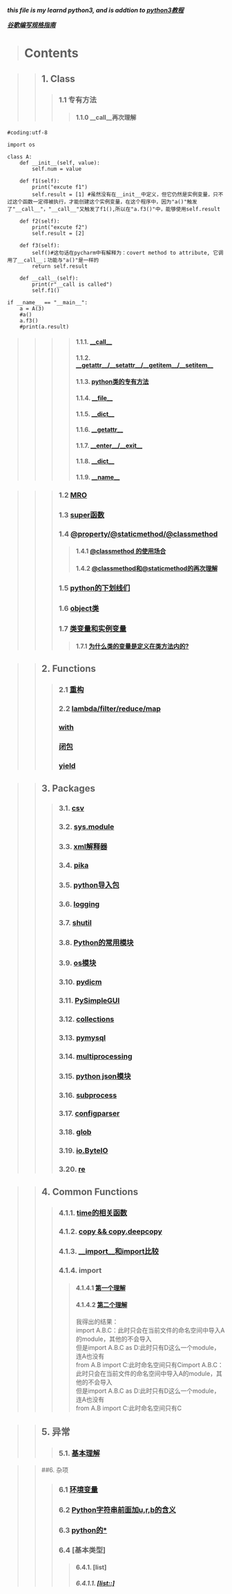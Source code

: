 ***this file is my learnd python3, and is addtion to [python3教程](https://www.runoob.com/python3/python3-tutorial.html)***

***[谷歌编写规格指南](https://zh-google-styleguide.readthedocs.io/en/latest/google-python-styleguide/python\_language\_rules/)***
> # Contents

> > ## 1. Class</br>
> > > ### 1.1 专有方法 </br>
> > > > #### 1.1.0 \_\_call\_\_再次理解
```
#coding:utf-8

import os

class A:
    def __init__(self, value):
        self.num = value

    def f1(self):
        print("excute f1")
        self.result = [1] #虽然没有在__init__中定义，但它仍然是实例变量，只不过这个函数一定得被执行，才能创建这个实例变量，在这个程序中，因为"a()"触发了"__call__"，"__call__"又触发了f1(),所以在"a.f3()"中，能够使用self.result
    
    def f2(self):
        print("excute f2")
        self.result = [2]

    def f3(self):
        self()#这句话在pycharm中有解释为：covert method to attribute, 它调用了__call__；功能与"a()"是一样的
        return self.result

    def __call__(self):
        print(r"__call is called")
        self.f1()

if __name__ == "__main__":
    a = A(3)
    #a()
    a.f3()
    #print(a.result)
```
> > > > #### 1.1.1. [\_\_call\_\_](https://www.cnblogs.com/superxuezhazha/p/5793536.html) </br>
> > > > #### 1.1.2. [\_\_getattr\_\_\/\_\_setattr\_\_\/\_\_getitem\_\_\/\_\_setitem\_\_](https://blog.csdn.net/chituozha5528/article/details/78355216) </br>
> > > > #### 1.1.3. [python类的专有方法](https://segmentfault.com/a/1190000007256392) </br>
> > > > #### 1.1.4. [\_\_file\_\_](https://www.cnblogs.com/ajaxa/p/9016475.html)</br>
> > > > #### 1.1.5. [\_\_dict\_\_](https://www.cnblogs.com/alvin2010/p/9102344.html)</br>
> > > > #### 1.1.6. [\_\_getattr\_\_](https://www.jianshu.com/p/dec562715df6)</br>
> > > > #### 1.1.7. [\_\_enter\_\_\/\_\_exit\_\_](https://www.cnblogs.com/lipijin/p/4460487.html)   
> > > > #### 1.1.8. [\_\_dict\_\_](https://www.cnblogs.com/alvin2010/p/9102344.html)     
> > > > #### 1.1.9. [\_\_name\_\_](https://www.cnblogs.com/1204guo/p/7966461.html)    

> > > ### 1.2 [MRO](https://www.cnblogs.com/ssyfj/p/9017280.html) </br>
> > > ### 1.3 [super函数](https://www.imooc.com/article/50836) </br>
> > > ### 1.4 [@property\/@staticmethod\/@classmethod](https://www.cnblogs.com/wangyongsong/p/6750454.html) </br>
> > > > #### 1.4.1 [@classmethod 的使用场合](https://blog.csdn.net/dyh4201/article/details/78336529) </br>
> > > > #### 1.4.2 [@classmethod和@staticmethod的再次理解](https://eclipsesv.com/page/2/) </br>
> > > ### 1.5 [python的下划线们](https://blog.csdn.net/lcczzu/article/details/84819587)</br>
> > > ### 1.6 [object类](https://blog.csdn.net/DeepOscar/article/details/80947155) </br>
> > > ### 1.7 [类变量和实例变量](https://www.cnblogs.com/crazyrunning/p/6945183.html) </br>
> > > > #### 1.7.1 [为什么类的变量是定义在类方法内的?](https://www.cnblogs.com/chownjy/p/8663024.html)

> > ## 2. Functions </br>
> > > ### 2.1 [重构](https://blog.csdn.net/liuwei_q/article/details/83032297)  
> > > ### 2.2 [lambda/filter/reduce/map](https://www.cnblogs.com/kaituorensheng/p/5300340.html)  
> > > ### [with](https://www.jianshu.com/p/5b01fb36fd4c) </br>
> > > ### [闭包](https://blog.csdn.net/weixin_44141532/article/details/87116038) </br>
> > > ### [yield](https://www.ibm.com/developerworks/cn/opensource/os-cn-python-yield/index.html) </br>

> > ## 3. Packages
> > > ### 3.1. [csv](https://www.cnblogs.com/wuxunyan/p/10442444.html)</br>
> > > ### 3.2. [sys.module](https://www.cnblogs.com/zhaojingyu/p/9069076.html)</br>
> > > ### 3.3. [xml解释器](https://blog.csdn.net/guangmingsky/article/details/77601225)</br>
> > > ### 3.4. [pika](https://pypi.org/project/pika/)</br>
> > > ### 3.5. [python导入包](https://blog.csdn.net/chinesepython/article/details/82113575) </br>
> > > ### 3.6. [logging](https://www.cnblogs.com/Nicholas0707/p/9021672.html) </br>
> > > ### 3.7. [shutil](https://www.jb51.net/article/145522.htm) </br>
> > > ### 3.8. [Python的常用模块](https://www.cnblogs.com/brf-test/p/11241161.html) </br>
> > > ### 3.9. [os模块](https://www.cnblogs.com/kaituorensheng/archive/2013/03/18/2965766.html) </br>
> > > ### 3.10. [pydicm](https://blog.csdn.net/linhai1028/article/details/79551488) </br>
> > > ### 3.11. [PySimpleGUI](https://linux.cn/article-10027-1.html)</br>
> > > ### 3.12. [collections](https://www.cnblogs.com/zhizhan/p/5692668.html) </br>
> > > ### 3.13. [pymysql](https://www.runoob.com/python3/python3-mysql.html) </br>
> > > ### 3.14. [multiprocessing](https://www.osgeo.cn/cpython/library/multiprocessing.html) </br>
> > > ### 3.15. [python json模块](https://www.runoob.com/python/python-json.html)</br>
> > > ### 3.16. [subprocess](https://zhuanlan.zhihu.com/p/72829009)   
> > > ### 3.17. [configparser](https://www.jianshu.com/p/2f0636e27477)    
> > > ### 3.18. [glob](https://www.jianshu.com/p/32e3364b22ee)   
> > > ### 3.19. [io.ByteIO](https://www.cnblogs.com/yqpy/p/8556090.html)   
> > > ### 3.20. [re](https://docs.python.org/zh-cn/3/library/re.html)    



> > ## 4. Common Functions
> > > ### 4.1.1. [time的相关函数](https://blog.csdn.net/brucewong0516/article/details/79044905)</br>
> > > ### 4.1.2. [copy && copy.deepcopy](https://blog.csdn.net/u010712012/article/details/79754132) </br>
> > > ### 4.1.3. [\_\_import\_\_和import比较](https://blog.csdn.net/weixin_42670402/article/details/83472429) </br>
> > > ### 4.1.4. import  
> > > > #### 4.1.4.1 [第一个理解](http://sinhub.cn/2019/05/python-import-machinery-part-one/)    
> > > > #### 4.1.4.2 [第二个理解](https://blog.csdn.net/weixin_38256474/article/details/81228492)   
> > > > 我得出的结果：  
> > > > import A.B.C：此时只会在当前文件的命名空间中导入A的module，其他的不会导入    
> > > > 但是import A.B.C as D:此时只有D这么一个module，连A也没有   
> > > > from A.B import C:此时命名空间只有Cimport A.B.C：此时只会在当前文件的命名空间中导入A的module，其他的不会导入   
> > > > 但是import A.B.C as D:此时只有D这么一个module，连A也没有   
> > > > from A.B import C:此时命名空间只有C   

> > ## 5. 异常</br>
> > > ### 5.1. [基本理解](https://www.jianshu.com/p/66e2e4104e7c)


> > ##6. 杂项 </br>
> > > ### 6.1 [环境变量](https://blog.csdn.net/v_xchen_v/article/details/80393967) </br>
> > > ### 6.2 [Python字符串前面加u,r,b的含义](https://www.cnblogs.com/liangmingshen/p/9274021.html)
> > > ### 6.3 [python的\*](https://www.cnblogs.com/jony7/p/8035376.html)
> > > ### 6.4 [基本类型]   
> > > > #### 6.4.1. [list]
> > > > ##### 6.4.1.1. [[list::]](https://blog.csdn.net/qq\_41940950/article/details/80765674)
